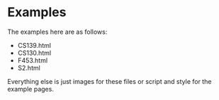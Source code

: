 Examples
========

The examples here are as follows:

* CS139.html
* CS130.html
* F453.html
* S2.html

Everything else is just images for these files or script and style for the example pages.
